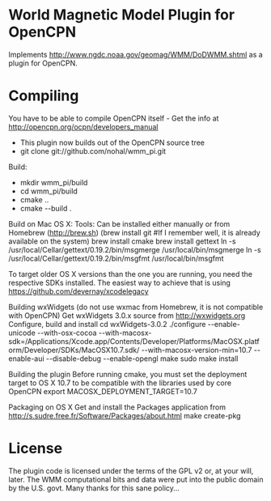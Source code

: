 World Magnetic Model Plugin for OpenCPN
=======================================
Implements http://www.ngdc.noaa.gov/geomag/WMM/DoDWMM.shtml as a plugin for OpenCPN.

Compiling
=========
You have to be able to compile OpenCPN itself - Get the info at http://opencpn.org/ocpn/developers_manual

* This plugin now builds out of the OpenCPN source tree
* git clone git://github.com/nohal/wmm_pi.git

Build:

* mkdir wmm_pi/build
* cd wmm_pi/build
* cmake ..
* cmake --build .

Build on Mac OS X:
Tools: Can be installed either manually or from Homebrew (http://brew.sh)
(brew install git #If I remember well, it is already available on the system)
brew install cmake
brew install gettext
ln -s /usr/local/Cellar/gettext/0.19.2/bin/msgmerge /usr/local/bin/msgmerge
ln -s /usr/local/Cellar/gettext/0.19.2/bin/msgfmt /usr/local/bin/msgfmt

To target older OS X versions than the one you are running, you need the respective SDKs installed. The easiest way to achieve that is using https://github.com/devernay/xcodelegacy

Building wxWidgets (do not use wxmac from Homebrew, it is not compatible with OpenCPN)
Get wxWidgets 3.0.x source from http://wxwidgets.org
Configure, build and install
cd wxWidgets-3.0.2
./configure --enable-unicode --with-osx-cocoa --with-macosx-sdk=/Applications/Xcode.app/Contents/Developer/Platforms/MacOSX.platform/Developer/SDKs/MacOSX10.7.sdk/ --with-macosx-version-min=10.7 --enable-aui --disable-debug --enable-opengl
make
sudo make install

Building the plugin
Before running cmake, you must set the deployment target to OS X 10.7 to be compatible with the libraries used by core OpenCPN
export MACOSX_DEPLOYMENT_TARGET=10.7

Packaging on OS X
Get and install the Packages application from http://s.sudre.free.fr/Software/Packages/about.html
make create-pkg

License
=======
The plugin code is licensed under the terms of the GPL v2 or, at your will, later. The WMM computational bits and data were put into the public domain by the U.S. govt. Many thanks for this sane policy...

